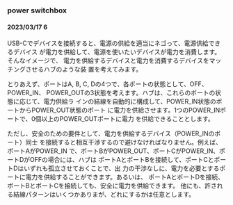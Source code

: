 ### power switchbox
#### 2023/03/17 6

USB-Cでデバイスを接続すると、電源の供給を適当にネゴって、電源供給できるデバイス
が電力を供給して、電源を使いたいデバイスが電力を消費します。そんなイメージで、
電力を供給するデバイスと電力を消費するデバイスをマッチングさせるハブのような装
置を考えてみます。

とりあえず、ポートはA, B, C, Dの4つで、各ポートの状態として、OFF、POWER_IN、
POWER_OUTの3状態を考えます。ハブは、これらのポートの状態に応じて、電力供給ラ
インの結線を自動的に構成して、POWER_IN状態のポートからPOWER_OUT状態のポート
に電力を供給させます。1つのPOWER_INポートで、0個以上のPOWER_OUTポートに電力
を供給できることとします。

ただし、安全のための要件として、電力を供給するデバイス（POWER_INのポート）同士
を接続すると相互干渉するので避けなければなりません。例えば、ポートAがPOWER_IN
で、ポートBがPOWER_OUT、ポートCがPOWER_IN、ポートDがOFFの場合には、ハブは
ポートAとポートBを接続して、ポートCとポートDはいずれも孤立させておくことで、出
力の干渉なしに、電力を必要とするポートに電力を供給することができます。あるいは、
ポートAとポートDを接続、ポートBとポートCを接続しても、安全に電力を供給できます。
他にも、許される結線パターンはいくつかありまが、どれにするかは任意とします。
